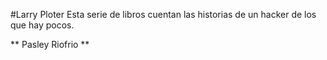 #Larry Ploter
Esta serie de libros cuentan las historias de un hacker de los que hay pocos.

** Pasley Riofrio **
